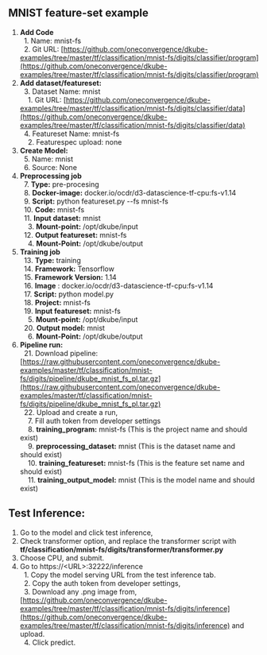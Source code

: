 ## **MNIST feature-set example**



1. **Add Code** \
&nbsp;&nbsp;1. Name: mnist-fs \
&nbsp;&nbsp;2. Git URL: [https://github.com/oneconvergence/dkube-examples/tree/master/tf/classification/mnist-fs/digits/classifier/program](https://github.com/oneconvergence/dkube-examples/tree/master/tf/classification/mnist-fs/digits/classifier/program) 
2. **Add dataset/featureset:** \
&nbsp;&nbsp;3. Dataset Name: mnist \
&nbsp;&nbsp;&nbsp;&nbsp;1. Git URL: [https://github.com/oneconvergence/dkube-examples/tree/master/tf/classification/mnist-fs/digits/classifier/data](https://github.com/oneconvergence/dkube-examples/tree/master/tf/classification/mnist-fs/digits/classifier/data) \
&nbsp;&nbsp;4. Featureset Name: mnist-fs \
&nbsp;&nbsp;&nbsp;&nbsp;2. Featurespec upload: none 
3. **Create Model:** \
&nbsp;&nbsp;5. Name: mnist \
&nbsp;&nbsp;6. Source: None 
4. **Preprocessing job** \
&nbsp;&nbsp;7. **Type:** pre-procesing \
&nbsp;&nbsp;8. **Docker-image:** docker.io/ocdr/d3-datascience-tf-cpu:fs-v1.14 \
&nbsp;&nbsp;9. **Script:** python featureset.py --fs mnist-fs \
&nbsp;&nbsp;10. **Code:** mnist-fs \
&nbsp;&nbsp;11. **Input dataset:** mnist \
&nbsp;&nbsp;&nbsp;&nbsp;3. **Mount-point:** /opt/dkube/input \
&nbsp;&nbsp;12. **Output featureset:** mnist-fs \
&nbsp;&nbsp;&nbsp;&nbsp;4. **Mount-Point:** /opt/dkube/output 
5. **Training job** \
&nbsp;&nbsp;13. **Type:** training \
&nbsp;&nbsp;14. **Framework:** Tensorflow \
&nbsp;&nbsp;15. **Framework Version:** 1.14 \
&nbsp;&nbsp;16. **Image** : docker.io/ocdr/d3-datascience-tf-cpu:fs-v1.14 \
&nbsp;&nbsp;17. **Script:** python model.py \
&nbsp;&nbsp;18. **Project:** mnist-fs \
&nbsp;&nbsp;19. **Input featureset:** mnist-fs \
&nbsp;&nbsp;&nbsp;&nbsp;5. **Mount-point:** /opt/dkube/input \
&nbsp;&nbsp;20. **Output model:** mnist \
&nbsp;&nbsp;&nbsp;&nbsp;6. **Mount-Point:** /opt/dkube/output 
6. **Pipeline run:** \
&nbsp;&nbsp;21. Download pipeline: [https://raw.githubusercontent.com/oneconvergence/dkube-examples/master/tf/classification/mnist-fs/digits/pipeline/dkube_mnist_fs_pl.tar.gz](https://raw.githubusercontent.com/oneconvergence/dkube-examples/master/tf/classification/mnist-fs/digits/pipeline/dkube_mnist_fs_pl.tar.gz) \
&nbsp;&nbsp;22. Upload and create a run, \
&nbsp;&nbsp;&nbsp;&nbsp;7. Fill auth token from developer settings \
&nbsp;&nbsp;&nbsp;&nbsp;8. **training_program:** mnist-fs (This is the project name and should exist) \
&nbsp;&nbsp;&nbsp;&nbsp;9. **preprocessing_dataset:** mnist (This is the dataset name and should exist) \
&nbsp;&nbsp;&nbsp;&nbsp;10. **training_featureset:** mnist-fs  (This is the feature set name and should exist) \
&nbsp;&nbsp;&nbsp;&nbsp;11. **training_output_model:** mnist (This is the model name and should exist) 


## **Test Inference:**



1. Go to the model and click test inference, 
2. Check transformer option, and replace the transformer script with **tf/classification/mnist-fs/digits/transformer/transformer.py** 
3. Choose CPU, and submit. 
4. Go to https://&lt;URL>:32222/inference \
&nbsp;&nbsp;1. Copy the model serving URL from the test inference tab. \
&nbsp;&nbsp;2. Copy the auth token from developer settings, \
&nbsp;&nbsp;3. Download any .png image from, [https://github.com/oneconvergence/dkube-examples/tree/master/tf/classification/mnist-fs/digits/inference](https://github.com/oneconvergence/dkube-examples/tree/master/tf/classification/mnist-fs/digits/inference) and upload. \
&nbsp;&nbsp;4. Click predict.